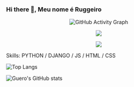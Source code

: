 ### Hi there 👋, Meu nome é Ruggeiro

<div align="center">
  <img src="https://github-readme-activity-graph.vercel.app/graph?username=guero-comec&bg_color=000000" alt="GitHub Activity Graph" />
</div>


<p align="center">
  <img src="https://github-profile-trophy.vercel.app/?username=guero-comec&theme=dracula&row=2&no-bg=true&column=3&margin-w=15&margin-h=15" />
</p>

<div align="center">  
  <a href="https://www.instagram.com/rogerio.arle/" target="_blank">
    <img src="https://img.shields.io/badge/-Instagram-%236A0DAD?style=for-the-badge&logo=instagram&logoColor=white">
  </a>
</div>
 



<!--
**guero-comec/guero-comec** is a ✨ _special_ ✨ repository because its `README.md` (this file) appears on your GitHub profile.

Here are some ideas to get you started:

- 🔭 I’m currently working on ...
- 🌱 I’m currently learning ...
- 👯 I’m looking to collaborate on ...
- 🤔 I’m looking for help with ...
- 💬 Ask me about ...
- 📫 How to reach me: ...
- 😄 Pronouns: ...
- ⚡ Fun fact: ...
-->

Skills: PYTHON / DJANGO / JS / HTML / CSS

![Top Langs](https://github-readme-stats.vercel.app/api/top-langs/?username=guero-comec&langs_count=20)

![Guero's GitHub stats](https://github-readme-stats.vercel.app/api?username=guero-comec&show_icons=true&theme=transparent)


